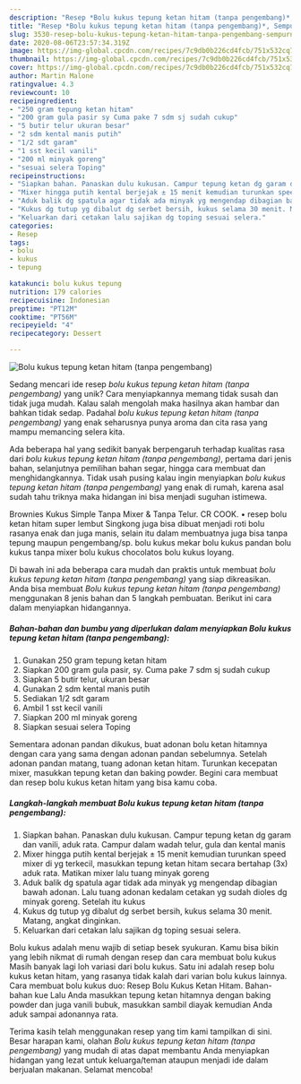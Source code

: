 ```yaml
---
description: "Resep *Bolu kukus tepung ketan hitam (tanpa pengembang)*, Sempurna"
title: "Resep *Bolu kukus tepung ketan hitam (tanpa pengembang)*, Sempurna"
slug: 3530-resep-bolu-kukus-tepung-ketan-hitam-tanpa-pengembang-sempurna
date: 2020-08-06T23:57:34.319Z
image: https://img-global.cpcdn.com/recipes/7c9db0b226cd4fcb/751x532cq70/bolu-kukus-tepung-ketan-hitam-tanpa-pengembang-foto-resep-utama.jpg
thumbnail: https://img-global.cpcdn.com/recipes/7c9db0b226cd4fcb/751x532cq70/bolu-kukus-tepung-ketan-hitam-tanpa-pengembang-foto-resep-utama.jpg
cover: https://img-global.cpcdn.com/recipes/7c9db0b226cd4fcb/751x532cq70/bolu-kukus-tepung-ketan-hitam-tanpa-pengembang-foto-resep-utama.jpg
author: Martin Malone
ratingvalue: 4.3
reviewcount: 10
recipeingredient:
- "250 gram tepung ketan hitam"
- "200 gram gula pasir sy Cuma pake 7 sdm sj sudah cukup"
- "5 butir telur ukuran besar"
- "2 sdm kental manis putih"
- "1/2 sdt garam"
- "1 sst kecil vanili"
- "200 ml minyak goreng"
- "sesuai selera Toping"
recipeinstructions:
- "Siapkan bahan. Panaskan dulu kukusan. Campur tepung ketan dg garam dan vanili, aduk rata. Campur dalam wadah telur, gula dan kental manis"
- "Mixer hingga putih kental berjejak ± 15 menit kemudian turunkan speed mixer di yg terkecil, masukkan tepung ketan hitam secara bertahap (3x) aduk rata. Matikan mixer lalu tuang minyak goreng"
- "Aduk balik dg spatula agar tidak ada minyak yg mengendap dibagian bawah adonan. Lalu tuang adonan kedalam cetakan yg sudah dioles dg minyak goreng. Setelah itu kukus"
- "Kukus dg tutup yg dibalut dg serbet bersih, kukus selama 30 menit. Matang, angkat dinginkan."
- "Keluarkan dari cetakan lalu sajikan dg toping sesuai selera."
categories:
- Resep
tags:
- bolu
- kukus
- tepung

katakunci: bolu kukus tepung 
nutrition: 179 calories
recipecuisine: Indonesian
preptime: "PT12M"
cooktime: "PT56M"
recipeyield: "4"
recipecategory: Dessert

---
```



![*Bolu kukus tepung ketan hitam (tanpa pengembang)*](https://img-global.cpcdn.com/recipes/7c9db0b226cd4fcb/751x532cq70/bolu-kukus-tepung-ketan-hitam-tanpa-pengembang-foto-resep-utama.jpg)

Sedang mencari ide resep *bolu kukus tepung ketan hitam (tanpa pengembang)* yang unik? Cara menyiapkannya memang tidak susah dan tidak juga mudah. Kalau salah mengolah maka hasilnya akan hambar dan bahkan tidak sedap. Padahal *bolu kukus tepung ketan hitam (tanpa pengembang)* yang enak seharusnya punya aroma dan cita rasa yang mampu memancing selera kita.

Ada beberapa hal yang sedikit banyak berpengaruh terhadap kualitas rasa dari *bolu kukus tepung ketan hitam (tanpa pengembang)*, pertama dari jenis bahan, selanjutnya pemilihan bahan segar, hingga cara membuat dan menghidangkannya. Tidak usah pusing kalau ingin menyiapkan *bolu kukus tepung ketan hitam (tanpa pengembang)* yang enak di rumah, karena asal sudah tahu triknya maka hidangan ini bisa menjadi suguhan istimewa.

Brownies Kukus Simple Tanpa Mixer &amp; Tanpa Telur. CR COOK. • resep bolu ketan hitam super lembut Singkong juga bisa dibuat menjadi roti bolu rasanya enak dan juga manis, selain itu dalam membuatnya juga bisa tanpa tepung maupun pengembang/sp. bolu kukus mekar bolu kukus pandan bolu kukus tanpa mixer bolu kukus chocolatos bolu kukus loyang.


Di bawah ini ada beberapa cara mudah dan praktis untuk membuat *bolu kukus tepung ketan hitam (tanpa pengembang)* yang siap dikreasikan. Anda bisa membuat *Bolu kukus tepung ketan hitam (tanpa pengembang)* menggunakan 8 jenis bahan dan 5 langkah pembuatan. Berikut ini cara dalam menyiapkan hidangannya.

<!--inarticleads1-->

##### Bahan-bahan dan bumbu yang diperlukan dalam menyiapkan *Bolu kukus tepung ketan hitam (tanpa pengembang)*:

1. Gunakan 250 gram tepung ketan hitam
1. Siapkan 200 gram gula pasir, sy. Cuma pake 7 sdm sj sudah cukup
1. Siapkan 5 butir telur, ukuran besar
1. Gunakan 2 sdm kental manis putih
1. Sediakan 1/2 sdt garam
1. Ambil 1 sst kecil vanili
1. Siapkan 200 ml minyak goreng
1. Siapkan sesuai selera Toping


Sementara adonan pandan dikukus, buat adonan bolu ketan hitamnya dengan cara yang sama dengan adonan pandan sebelumnya. Setelah adonan pandan matang, tuang adonan ketan hitam. Turunkan kecepatan mixer, masukkan tepung ketan dan baking powder. Begini cara membuat dan resep bolu kukus ketan hitam yang bisa kamu coba. 

<!--inarticleads2-->

##### Langkah-langkah membuat *Bolu kukus tepung ketan hitam (tanpa pengembang)*:

1. Siapkan bahan. Panaskan dulu kukusan. Campur tepung ketan dg garam dan vanili, aduk rata. Campur dalam wadah telur, gula dan kental manis
1. Mixer hingga putih kental berjejak ± 15 menit kemudian turunkan speed mixer di yg terkecil, masukkan tepung ketan hitam secara bertahap (3x) aduk rata. Matikan mixer lalu tuang minyak goreng
1. Aduk balik dg spatula agar tidak ada minyak yg mengendap dibagian bawah adonan. Lalu tuang adonan kedalam cetakan yg sudah dioles dg minyak goreng. Setelah itu kukus
1. Kukus dg tutup yg dibalut dg serbet bersih, kukus selama 30 menit. Matang, angkat dinginkan.
1. Keluarkan dari cetakan lalu sajikan dg toping sesuai selera.


Bolu kukus adalah menu wajib di setiap besek syukuran. Kamu bisa bikin yang lebih nikmat di rumah dengan resep dan cara membuat bolu kukus Masih banyak lagi loh variasi dari bolu kukus. Satu ini adalah resep bolu kukus ketan hitam, yang rasanya tidak kalah dari varian bolu kukus lainnya. Cara membuat bolu kukus duo: Resep Bolu Kukus Ketan Hitam. Bahan-bahan kue Lalu Anda masukkan tepung ketan hitamnya dengan baking powder dan juga vanili bubuk, masukkan sambil diayak kemudian Anda aduk sampai adonannya rata. 

Terima kasih telah menggunakan resep yang tim kami tampilkan di sini. Besar harapan kami, olahan *Bolu kukus tepung ketan hitam (tanpa pengembang)* yang mudah di atas dapat membantu Anda menyiapkan hidangan yang lezat untuk keluarga/teman ataupun menjadi ide dalam berjualan makanan. Selamat mencoba!
